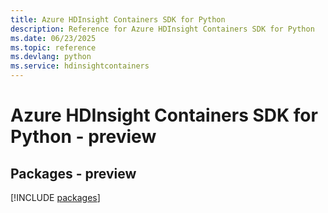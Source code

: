 ```yaml
---
title: Azure HDInsight Containers SDK for Python
description: Reference for Azure HDInsight Containers SDK for Python
ms.date: 06/23/2025
ms.topic: reference
ms.devlang: python
ms.service: hdinsightcontainers
---
```

# Azure HDInsight Containers SDK for Python - preview
## Packages - preview
[!INCLUDE [packages](hdinsight-containers-index.md)]